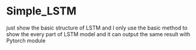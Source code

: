# Simple_LSTM
just show the basic structure of LSTM and 
I only use the basic method to show the every part of LSTM model and it can output the same result with Pytorch module
